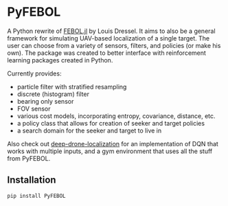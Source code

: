 # PyFEBOL

A Python rewrite of [FEBOL.jl](https://github.com/dressel/FEBOL.jl) by Louis Dressel.
It aims to also be a general framework for simulating UAV-based localization of a single target. 
The user can choose from a variety of sensors, filters, and policies (or make his own).
The package was created to better interface with reinforcement learning packages created in Python.

Currently provides:
- particle filter with stratified resampling
- discrete (histogram) filter
- bearing only sensor
- FOV sensor
- various cost models, incorporating entropy, covariance, distance, etc.
- a policy class that allows for creation of seeker and target policies
- a search domain for the seeker and target to live in

Also check out [deep-drone-localization](https://github.com/cdrckrgt/deep-drone-localization) for an implementation of DQN that works with multiple inputs, and a gym environment that uses all the stuff from PyFEBOL.

## Installation

```
pip install PyFEBOL
```
